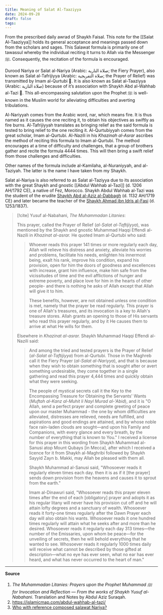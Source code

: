 ```yaml
---
title: Meaning of Salat Al-Taaziyya
date: 2024-09-28
draft: false
tags:
---
```

From the prescribed daily awrad of Shaykh Faisal. This note for the [[Salat Al-Taaziyya]] holds its general acceptance and meanings passed down from the scholars and sages. This Salawat formula is primarily one of tawassul whereby the individual reciting it turns to Allah via the Messenger ﷺ. Consequently, the recitation of the formula is encouraged.

Durood Nariya or Salat al-Nariya (Arabic: صلاة النارية; the Fiery Prayer), also known as Salat al-Tafrijiyya (Arabic: صلاة التفريجية; the Prayer of Relief) was transmitted by Imam al-Qurtubi ﵁. It is also known as Salat al-Taaziyya (Arabic: صلاة التازية) because of it’s association with Shaykh Abd al-Wahhab al-Tazi ﵀. This all-encompassing salutation upon the Prophet ﷺ is well-known in the Muslim world for alleviating difficulties and averting tribulations.

Al-Nariyyah comes from the Arabic word, nar, which means fire. It is thus named as it causes the one reciting it, to obtain his objectives as swiftly as fire burns. Al-Tafrijiyyah translates as bringing relief as the said formula is tested to bring relief to the one reciting it. Al-Qurtubiyyah comes from the great scholar, Imam al-Qurtubi. Al-Nazili in his *Khazinah al-Asrar* ascribes the method of reciting this formula to Imam al-Qurtubi. The method encourages at a time of difficulty and challenges, that a group of brothers gather and recite the formula 4444 times. This will then bring a swift relief from those challenges and difficulties.

Other names of the formula include al-Kamilaha, al-Nuraniyyah, and al-Taziyah. The latter is the name I have taken from my Shaykh. 

Salat al-Nariya is also referred to as Salat al-Taziyya due to its association with the great Shaykh and gnostic [[Abdul Wahhab al-Tazi]] (d. 1206 AH/1792 CE), a native of Fez, Morocco. Shaykh Abdul Wahhab al-Tazi was the student of the erudite [Shaykh Abd al-Aziz al-Dabbagh](https://islamicmap.com/abdul-aziz-dabbagh/) (d. 1132 AH/1719 CE) and later became the teacher of the [Shaykh Ahmad ibn Idris al-Fasi](https://en.wikipedia.org/wiki/Ahmad_ibn_Idris_al-Fasi) (d. 1253/1837).

> [!cite] Yusuf al-Nabahani, *The Muhammadan Litanies*:
> 
>This prayer, called the Prayer of Relief (*al-Salat al-Taftijiyya*), was mentioned by the Shaykh and gnostic Muhammad Haqqi Effendi al-Nazili in *Khazinat al-asrar.* He quoted Imam al-Qurtubi who said:
>
>>Whoever reads this prayer 141 times or more regularly each day, Allah will relieve his distress and anxiety, alleviate his worries and problems, facilitate his needs, enlighten his innermost being, exalt his rank, improve his condition, expand his provision, open for him the doors of goodness and excellences with increase, grant him influence, make him safe from the vicissitudes of time and the evil afflictions of hunger and extreme poverty, and place love for him in the hearts of other people- and there is nothing he asks of Allah except that Allah will give it to him.
>>
>>These benefits, however, are not obtained unless one condition is met, namely that the prayer be read regularly. This prayer is one of Allah's treasures, and its invocation is a key to Allah's treasure stores. Allah grants an opening to those of His servants who read this prayer regularly, and by it He causes them to arrive at what He wills for them.
>
>Elsewhere in *Khazinat al-asrar.* Shaykh Muhammad Haqqi Effendi al-Nazili said:
>>And among the tried and tested prayers is the Prayer of Relief (*al-Salat al-Taftijiyya*) from al-Qurtubi. Those in the Maghreb call it the Fiery Prayer (*al-Salat al-Nariyya*), and that is because when they wish to obtain something that is sought after or avert something undesirable, they come together in a single gathering and read this prayer 4,444 times and quickly obtain what they were seeking.
>>
>>The people of mystical secrets call it the Key to the Encompassing Treasure for Obtaining the Servants' Wants (*Muftah al-Kanz al-Muhit li Nayl Murad al-'Abid*), and it is "O Allah, send a perfect prayer and complete greeting of peace upon our master Muhammad - the one by whom difficulties are alleviated, distresses are relieved, needs are fulfilled, and aspirations and good endings are attained, and by whose noble face rain-laden clouds are sought—and upon his Family and Companions, with every glance and every breath, by the number of everything that is known to You." I received a license for this prayer in this wording from Shaykh Muhammad al-Sanusi atop Mount Qubays [in Mecca], after which I received a licence for it from Shaykh al-Maghribi followed by Shaykh Sayyid Zayn b. Makki, may Allah be pleased with them all.
>>
>>Shaykh Muhammad al-Sanusi said, "Whosoever reads it regularly eleven times each day. then it is as if it [the prayer] sends down provision from the heavens and causes it to sprout from the earth."
>>
>>Imam al-Dinawuri said, "Whosoever reads this prayer eleven times after the end of each [obligatory] prayer and adopts it as his regular litany will never have his provision cut off and he will attain lofty degrees and a sanctuary of wealth. Whosoever reads it forty-one times regularly after the Dawn Prayer each day will also obtain his wants. Whosoever reads it one hundred times regularly will attain what he seeks after and more than he desired. Whosoever reads it regularly each day 313 times—the number of the Emissaries, upon whom be peace—for the unveiling of secrets, then he will behold everything that he wanted to see. Whosoever reads it regularly 1000 times daily will receive what cannot be described by those gifted at description—what no eye has ever seen, what no ear has ever heard, and what has never occurred to the heart of man."

---
**Source**
1.  *The Muhammadan Litanies: Prayers upon the Prophet Muhammad ﷺ for Invocation and Reflection — From the works of Shaykh Yusuf al-Nabahani*. Translation and Notes by Abdul Aziz Suraqah.
2. https://islamicmap.com/abdul-wahhab-al-tazi/
3. [Who with reference composed salawat Nariya?](https://seekersguidance.org/answers/supplication-and-prayer/who-with-reference-composed-salawat-nariya/)
